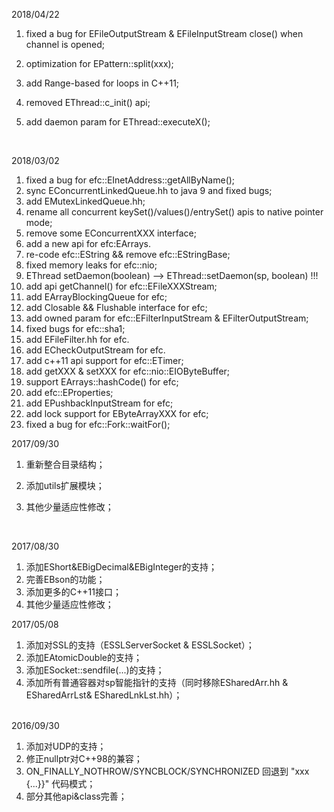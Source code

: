 2018/04/22

1. fixed a bug for EFileOutputStream & EFileInputStream close() when channel is opened;

2. optimization for EPattern::split(xxx);

3. add Range-based for loops in C++11;

4. removed EThread::c_init() api;

5. add daemon param for EThread::executeX();

   ​

2018/03/02

1. fixed a bug for efc::EInetAddress::getAllByName();
2. sync EConcurrentLinkedQueue.hh to java 9 and fixed bugs;
3. add EMutexLinkedQueue.hh;
4. rename all concurrent keySet()/values()/entrySet() apis to native pointer mode;
5. remove some EConcurrentXXX interface;
6. add a new api for efc:EArrays.
7. re-code efc::EString && remove efc::EStringBase;
8. fixed memory leaks for efc::nio;
9. EThread setDaemon(boolean) --> EThread::setDaemon(sp<EThread>, boolean) !!!
10. add api getChannel() for efc::EFileXXXStream;
11. add EArrayBlockingQueue for efc;
12. add Closable && Flushable interface for efc;
13. add owned param for efc::EFilterInputStream & EFilterOutputStream;
14. fixed bugs for efc::sha1;
15. add EFileFilter.hh for efc.
16. add ECheckOutputStream for efc.
17. add c++11 api support for efc::ETimer;
18. add getXXX & setXXX for efc::nio::EIOByteBuffer;
19. support EArrays::hashCode() for efc;
20. add efc::EProperties;
21. add EPushbackInputStream for efc;
22. add lock support for EByteArrayXXX for efc;
23. fixed a bug for efc::Fork::waitFor();



2017/09/30

1. 重新整合目录结构；
2. 添加utils扩展模块；
3. 其他少量适应性修改；

   ​

2017/08/30

1. 添加EShort&EBigDecimal&EBigInteger的支持；
2. 完善EBson的功能；
3. 添加更多的C++11接口；
4. 其他少量适应性修改；
   ​


2017/05/08

1. 添加对SSL的支持（ESSLServerSocket & ESSLSocket）；  
2. 添加EAtomicDouble的支持；  
3. 添加ESocket::sendfile(...)的支持；  
4. 添加所有普通容器对sp<x>智能指针的支持（同时移除ESharedArr.hh & ESharedArrLst& ESharedLnkLst.hh）；  
   ​


2016/09/30  

1. 添加对UDP的支持；  
2. 修正nullptr对C++98的兼容；  
3. ON_FINALLY_NOTHROW/SYNCBLOCK/SYNCHRONIZED 回退到 "xxx {...}}" 代码模式；  
4. 部分其他api&class完善；